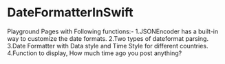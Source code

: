 # DateFormatterInSwift
Playground Pages with Following functions:- 
1.JSONEncoder has a built-in way to customize the date formats.
2.Two types of dateformat parsing.
3.Date Formatter with Data style and Time Style for different countries.
4.Function to display, How much time ago you post anything?
